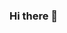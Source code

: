 ### Hi there 👋

<!--
**fahrni-telus/fahrni-telus** is a ✨ _special_ ✨ repository because its `README.md` (this file) appears on your GitHub profile.


- 🔭 I'm employed by WillowTree Apps in Charlottesville, VA as a Staff Software Engineer
- ⚡ Fun fact: I got nothin'
-->
